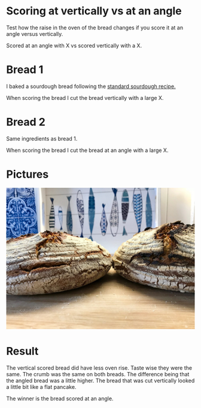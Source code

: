 # Scoring at vertically vs at an angle

Test how the raise in the oven of the bread changes if you score it at an
angle versus vertically.

Scored at an angle with X vs scored vertically with a X.

# Bread 1

I baked a sourdough bread following the [standard sourdough recipe.](../recipes/sourdough/standard-sourdough-bread.md)

When scoring the bread I cut the bread vertically with a large X.

# Bread 2

Same ingredients as bread 1.

When scoring the bread I cut the bread at an angle with a large X.

# Pictures

![Left hand side vertically, right hand side at an angle](../images/experiment-vertical-vs-angle-scoring.jpg)

# Result

The vertical scored bread did have less oven rise. Taste wise they were the
same. The crumb was the same on both breads. The difference being that the
angled bread was a little higher. The bread that was cut vertically looked a
little bit like a flat pancake.

The winner is the bread scored at an angle.

